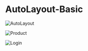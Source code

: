# AutoLayout-Basic

![AutoLayout](https://github.com/rintoandrews90/AutoLayout-Basic/blob/master/Basic%20Auto%20Layout.png)

![Product](https://github.com/rintoandrews90/AutoLayout-Basic/blob/master/Product.png)

![Login](https://github.com/rintoandrews90/AutoLayout-Basic/blob/master/Proptional%20to%20SuperView.png)

